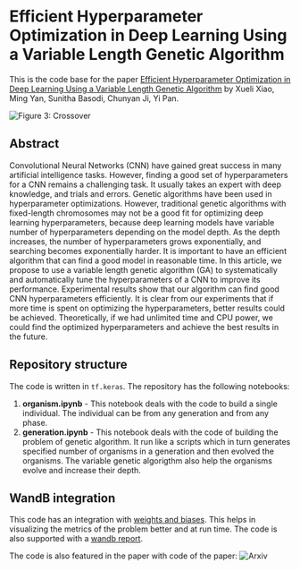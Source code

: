 # Efficient Hyperparameter Optimization in Deep Learning Using a Variable Length Genetic Algorithm

This is the code base for the paper [Efficient Hyperparameter Optimization in Deep Learning Using a Variable Length Genetic Algorithm](https://arxiv.org/abs/2006.12703v1) by Xueli Xiao, Ming Yan, Sunitha Basodi, Chunyan Ji, Yi Pan.

![Figure 3: Crossover](https://paper-attachments.dropbox.com/s_3FAC7807F13AA47098FF7FED0F2110886AE6723CCA01B465B23C89F16D0B6550_1602958487493_crossover.png)

## Abstract
Convolutional Neural Networks (CNN) have gained great success in many artificial intelligence tasks. However, finding a good set of hyperparameters for a CNN remains a challenging task. It usually takes an expert with deep knowledge, and trials and errors. Genetic algorithms have been used in hyperparameter optimizations. However, traditional genetic algorithms with fixed-length chromosomes may not be a good fit for optimizing deep learning hyperparameters, because deep learning models have variable number of hyperparameters depending on the model depth. As the depth increases, the number of hyperparameters grows exponentially, and searching becomes exponentially harder. It is important to have an efficient algorithm that can find a good model in reasonable time. In this article, we propose to use a variable length genetic algorithm (GA) to systematically and automatically tune the hyperparameters of a CNN to improve its performance. Experimental results show that our algorithm can find good CNN hyperparameters efficiently. It is clear from our experiments that if more time is spent on optimizing the hyperparameters, better results could be achieved. Theoretically, if we had unlimited time and CPU power, we could find the optimized hyperparameters and achieve the best results in the future.

## Repository structure
The code is written in `tf.keras`. The repository has the following notebooks:

1. **organism.ipynb** - This notebook deals with the code to build a single individual. The individual can be from any generation and from any phase.
2. **generation.ipynb** - This notebook deals with the code of building the problem of genetic algorithm. It run like a scripts which in turn generates specified number of organisms in a generation and then evolved the organisms. The variable genetic algorigthm also help the organisms evolve and increase their depth.

## WandB integration
This code has an integration with [weights and biases](https://wandb.ai). This helps in visualizing the metrics of the problem better and at run time. The code is also supported with a [wandb report](https://wandb.ai/authors/vlga/reports/Hyperparameter-optimization-with-Variable-Length-Genetic-Algorithm--VmlldzoyODA1Nzc).

The code is also featured in the paper with code of the paper:
![Arxiv](https://paper-attachments.dropbox.com/s_3FAC7807F13AA47098FF7FED0F2110886AE6723CCA01B465B23C89F16D0B6550_1603025035644_flex.png)
